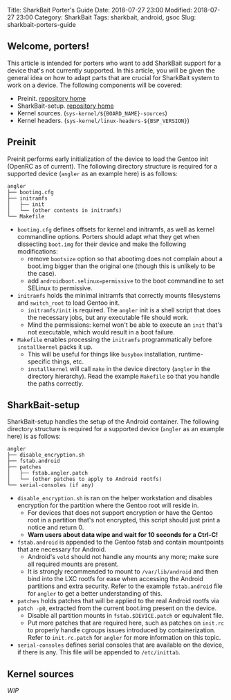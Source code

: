 Title: SharkBait Porter's Guide
Date: 2018-07-27 23:00
Modified: 2018-07-27 23:00
Category: SharkBait
Tags: sharkbait, android, gsoc
Slug: sharkbait-porters-guide

## Welcome, porters!

This article is intended for porters who want to add SharkBait support for a device that's not currently supported.  In this article, you will be given the general idea on how to adapt parts that are crucial for SharkBait system to work on a device.  The following components will be covered:

  * Preinit.  [repository home](https://github.com/KireinaHoro/preinit)
  * SharkBait-setup. [repository home](https://github.com/KireinaHoro/sharkbait-setup)
  * Kernel sources. (`sys-kernel/${BOARD_NAME}-sources`)
  * Kernel headers. (`sys-kernel/linux-headers-${BSP_VERSION}`)

## Preinit

Preinit performs early initialization of the device to load the Gentoo init (OpenRC as of current).  The following directory structure is required for a supported device (`angler` as an example here) is as follows:

```
angler
├── bootimg.cfg
├── initramfs
│   ├── init
│   └── (other contents in initramfs)
└── Makefile
```

  * `bootimg.cfg` defines offsets for kernel and initramfs, as well as kernel commandline options.  Porters should adapt what they get when dissecting `boot.img` for their device and make the following modifications:
    * remove `bootsize` option so that abootimg does not complain about a boot.img bigger than the original one (though this is unlikely to be the case).
    * add `androidboot.selinux=permissive` to the boot commandline to set SELinux to permissive.
  * `initramfs` holds the minimal initramfs that correctly mounts filesystems and `switch_root` to load Gentoo init.
    * `initramfs/init` is required.  The `angler` init is a shell script that does the necessary jobs, but any executable file should work.
    * Mind the permissions: kernel won't be able to execute an `init` that's not executable, which would result in a boot failure.
  * `Makefile` enables processing the `initramfs` programmatically before `installkernel` packs it up.
    * This will be useful for things like `busybox` installation, runtime-specific things, etc.
    * `installkernel` will call `make` in the device directory (`angler` in the directory hierarchy).  Read the example `Makefile` so that you handle the paths correctly.

## SharkBait-setup

SharkBait-setup handles the setup of the Android container.  The following directory structure is required for a supported device (`angler` as an example here) is as follows:

```
angler
├── disable_encryption.sh
├── fstab.android
├── patches
│   ├── fstab.angler.patch
│   └── (other patches to apply to Android rootfs)
└── serial-consoles (if any)
```

  * `disable_encryption.sh` is ran on the helper workstation and disables encryption for the partition where the Gentoo root will reside in.
    * For devices that does not support encryption or have the Gentoo root in a partition that's not encrypted, this script should just print a notice and return 0.
    * **Warn users about data wipe and wait for 10 seconds for a Ctrl-C!**
  * `fstab.android` is appended to the Gentoo fstab and contain mountpoints that are necessary for Android.
    * Android's `vold` should not handle any mounts any more; make sure all required mounts are present.
    * It is strongly recommended to mount to `/var/lib/android` and then bind into the LXC rootfs for ease when accessing the Android partitions and extra security.  Refer to the example `fstab.android` file for `angler` to get a better understanding of this.
  * `patches` holds patches that will be applied to the real Android rootfs via `patch -p0`, extracted from the current boot.img present on the device.
    * Disable all partition mounts in `fstab.$DEVICE.patch` or equivalent file.
    * Put more patches that are required here, such as patches on `init.rc` to properly handle cgroups issues introduced by containerization.  Refer to `init.rc.patch` for `angler` for more information on this topic.
  * `serial-consoles` defines serial consoles that are available on the device, if there is any.  This file will be appended to `/etc/inittab`.

## Kernel sources

*WIP*
